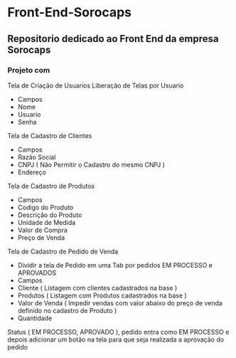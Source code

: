 # Front-End-Sorocaps 
## Repositorio dedicado ao Front End da empresa Sorocaps 


### Projeto com 
Tela de Criação de Usuarios
Liberação de Telas por Usuario
- Campos
- Nome
- Usuario
- Senha

Tela de Cadastro de Clientes
- Campos
- Razão Social
- CNPJ ( Não Permitir o Cadastro do mesmo CNPJ )
- Endereço

Tela de Cadastro de Produtos
- Campos
- Codigo do Produto
- Descrição do Produto
- Unidade de Medida
- Valor de Compra
- Preço de Venda

Tela de Cadastro de Pedido de Venda
- Dividir a tela de Pedido em uma Tab por pedidos EM PROCESSO e APROVADOS
- Campos
- Cliente ( Listagem com clientes cadastrados na base )
- Produtos ( Listagem com Produtos cadastrados na base )
- Valor de Venda ( Impedir vendas com valor abaixo do preço de venda definido no cadastro de Produto )
- Quantidade

Status ( EM PROCESSO, APROVADO ), pedido entra como EM PROCESSO e depois adicionar um botão na tela para que seja realizada a aprovação do pedido
